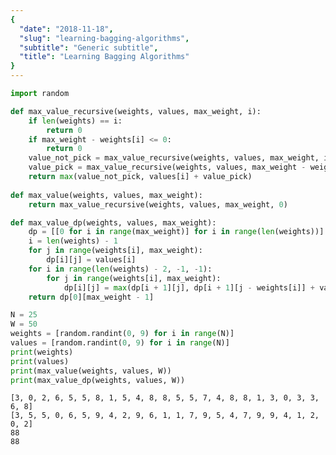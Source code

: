 ```yaml
---
{
  "date": "2018-11-18",
  "slug": "learning-bagging-algorithms",
  "subtitle": "Generic subtitle",
  "title": "Learning Bagging Algorithms"
}
---
```

<!--more-->


```python
import random

def max_value_recursive(weights, values, max_weight, i):
    if len(weights) == i:
        return 0
    if max_weight - weights[i] <= 0:
        return 0
    value_not_pick = max_value_recursive(weights, values, max_weight, i + 1)
    value_pick = max_value_recursive(weights, values, max_weight - weights[i], i + 1)
    return max(value_not_pick, values[i] + value_pick)
    
def max_value(weights, values, max_weight):
    return max_value_recursive(weights, values, max_weight, 0)

def max_value_dp(weights, values, max_weight):
    dp = [[0 for i in range(max_weight)] for i in range(len(weights))]
    i = len(weights) - 1
    for j in range(weights[i], max_weight):
        dp[i][j] = values[i]
    for i in range(len(weights) - 2, -1, -1):
        for j in range(weights[i], max_weight):
            dp[i][j] = max(dp[i + 1][j], dp[i + 1][j - weights[i]] + values[i])
    return dp[0][max_weight - 1]

N = 25
W = 50
weights = [random.randint(0, 9) for i in range(N)]
values = [random.randint(0, 9) for i in range(N)]
print(weights)
print(values)
print(max_value(weights, values, W))
print(max_value_dp(weights, values, W))
```

    [3, 0, 2, 6, 5, 5, 8, 1, 5, 4, 8, 8, 5, 5, 7, 4, 8, 8, 1, 3, 0, 3, 3, 6, 8]
    [3, 5, 5, 0, 6, 5, 9, 4, 2, 9, 6, 1, 1, 7, 9, 5, 4, 7, 9, 9, 4, 1, 2, 0, 2]
    88
    88

